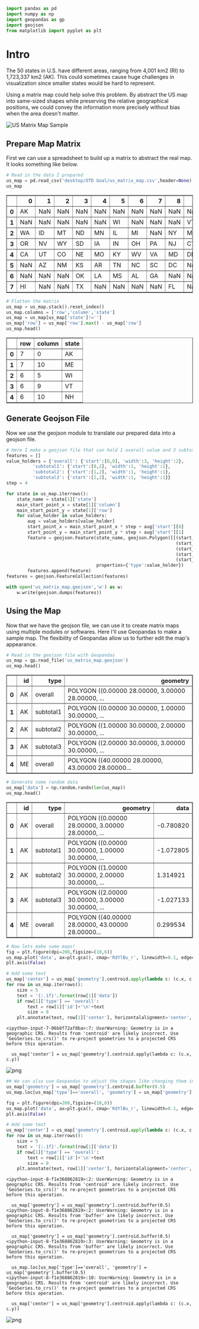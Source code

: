 ```python
import pandas as pd
import numpy as np
import geopandas as gp
import geojson
from matplotlib import pyplot as plt
```

# Intro
The 50 states in U.S. have different areas, ranging from 4,001 km2 (RI) to 1,723,337 km2 (AK). This could sometimes cause huge challenges in visualization since smaller states would be hard to represent. 

Using a matrix map could help solve this problem. By abstract the US map into same-sized shapes while preserving the relative geographical positions, we could convey the information more precisely without bias when the area doesn't matter.

![US Matrix Map Sample](us_matrix_map_sample.png)

## Prepare Map Matrix

First we can use a spreadsheet to build up a matrix to abstract the real map. It looks something like below.


```python
# Read in the data I prepared
us_map = pd.read_csv('desktop/OTD Goal/us_matrix_map.csv',header=None)
us_map
```




<div>
<table border="1" class="dataframe">
  <thead>
    <tr style="text-align: right;">
      <th></th>
      <th>0</th>
      <th>1</th>
      <th>2</th>
      <th>3</th>
      <th>4</th>
      <th>5</th>
      <th>6</th>
      <th>7</th>
      <th>8</th>
      <th>9</th>
      <th>10</th>
    </tr>
  </thead>
  <tbody>
    <tr>
      <th>0</th>
      <td>AK</td>
      <td>NaN</td>
      <td>NaN</td>
      <td>NaN</td>
      <td>NaN</td>
      <td>NaN</td>
      <td>NaN</td>
      <td>NaN</td>
      <td>NaN</td>
      <td>NaN</td>
      <td>ME</td>
    </tr>
    <tr>
      <th>1</th>
      <td>NaN</td>
      <td>NaN</td>
      <td>NaN</td>
      <td>NaN</td>
      <td>NaN</td>
      <td>WI</td>
      <td>NaN</td>
      <td>NaN</td>
      <td>NaN</td>
      <td>VT</td>
      <td>NH</td>
    </tr>
    <tr>
      <th>2</th>
      <td>WA</td>
      <td>ID</td>
      <td>MT</td>
      <td>ND</td>
      <td>MN</td>
      <td>IL</td>
      <td>MI</td>
      <td>NaN</td>
      <td>NY</td>
      <td>MA</td>
      <td>NaN</td>
    </tr>
    <tr>
      <th>3</th>
      <td>OR</td>
      <td>NV</td>
      <td>WY</td>
      <td>SD</td>
      <td>IA</td>
      <td>IN</td>
      <td>OH</td>
      <td>PA</td>
      <td>NJ</td>
      <td>CT</td>
      <td>RI</td>
    </tr>
    <tr>
      <th>4</th>
      <td>CA</td>
      <td>UT</td>
      <td>CO</td>
      <td>NE</td>
      <td>MO</td>
      <td>KY</td>
      <td>WV</td>
      <td>VA</td>
      <td>MD</td>
      <td>DE</td>
      <td>NaN</td>
    </tr>
    <tr>
      <th>5</th>
      <td>NaN</td>
      <td>AZ</td>
      <td>NM</td>
      <td>KS</td>
      <td>AR</td>
      <td>TN</td>
      <td>NC</td>
      <td>SC</td>
      <td>DC</td>
      <td>NaN</td>
      <td>NaN</td>
    </tr>
    <tr>
      <th>6</th>
      <td>NaN</td>
      <td>NaN</td>
      <td>NaN</td>
      <td>OK</td>
      <td>LA</td>
      <td>MS</td>
      <td>AL</td>
      <td>GA</td>
      <td>NaN</td>
      <td>NaN</td>
      <td>NaN</td>
    </tr>
    <tr>
      <th>7</th>
      <td>HI</td>
      <td>NaN</td>
      <td>NaN</td>
      <td>TX</td>
      <td>NaN</td>
      <td>NaN</td>
      <td>NaN</td>
      <td>NaN</td>
      <td>FL</td>
      <td>NaN</td>
      <td>NaN</td>
    </tr>
  </tbody>
</table>
</div>




```python
# Flatten the matrix
us_map = us_map.stack().reset_index()
us_map.columns = ['row','column','state']
us_map = us_map[us_map['state']!='']
us_map['row'] = us_map['row'].max() - us_map['row'] 
us_map.head()
```




<div>
<table border="1" class="dataframe">
  <thead>
    <tr style="text-align: right;">
      <th></th>
      <th>row</th>
      <th>column</th>
      <th>state</th>
    </tr>
  </thead>
  <tbody>
    <tr>
      <th>0</th>
      <td>7</td>
      <td>0</td>
      <td>AK</td>
    </tr>
    <tr>
      <th>1</th>
      <td>7</td>
      <td>10</td>
      <td>ME</td>
    </tr>
    <tr>
      <th>2</th>
      <td>6</td>
      <td>5</td>
      <td>WI</td>
    </tr>
    <tr>
      <th>3</th>
      <td>6</td>
      <td>9</td>
      <td>VT</td>
    </tr>
    <tr>
      <th>4</th>
      <td>6</td>
      <td>10</td>
      <td>NH</td>
    </tr>
  </tbody>
</table>
</div>



## Generate Geojson File
Now we use the geojson module to translate our prepared data into a geojson file.


```python
# Here I make a geojson file that can hold 1 overall value and 3 subtotal value for each state
features = []
value_holders = {'overall': {'start':[0,0], 'width':3, 'height':2},
          'subtotal1': {'start':[0,2], 'width':1, 'height':1},
          'subtotal2': {'start':[1,2], 'width':1, 'height':1},
          'subtotal3': {'start':[2,2], 'width':1, 'height':1}}
step = 4

for state in us_map.iterrows():
    state_name = state[1]['state']
    main_start_point_x = state[1]['column']
    main_start_point_y = state[1]['row']
    for value_holder in value_holders:
        aug = value_holders[value_holder]
        start_point_x = main_start_point_x * step + aug['start'][0] 
        start_point_y = main_start_point_y * step + aug['start'][1]
        feature = geojson.Feature(state_name, geojson.Polygon([[(start_point_x, start_point_y),
                                                                (start_point_x+aug['width'],start_point_y),
                                                                (start_point_x+aug['width'],start_point_y+aug['height']),
                                                                (start_point_x,start_point_y+aug['height']),
                                                                (start_point_x,start_point_y)]]), 
                                  properties={'type':value_holder})
        features.append(feature)
features = geojson.FeatureCollection(features)

with open('us_matrix_map.geojson','w') as w:
    w.write(geojson.dumps(features))
```

## Using the Map
Now that we have the geojson file, we can use it to create matrix maps using multiple modules or softwares. Here I'll use Geopandas to make a sample map. The flexibility of Geopandas allow us to further edit the map's appearance.


```python
# Read in the geojson file with Geopandas
us_map = gp.read_file('us_matrix_map.geojson')
us_map.head()
```




<div>
<table border="1" class="dataframe">
  <thead>
    <tr style="text-align: right;">
      <th></th>
      <th>id</th>
      <th>type</th>
      <th>geometry</th>
    </tr>
  </thead>
  <tbody>
    <tr>
      <th>0</th>
      <td>AK</td>
      <td>overall</td>
      <td>POLYGON ((0.00000 28.00000, 3.00000 28.00000, ...</td>
    </tr>
    <tr>
      <th>1</th>
      <td>AK</td>
      <td>subtotal1</td>
      <td>POLYGON ((0.00000 30.00000, 1.00000 30.00000, ...</td>
    </tr>
    <tr>
      <th>2</th>
      <td>AK</td>
      <td>subtotal2</td>
      <td>POLYGON ((1.00000 30.00000, 2.00000 30.00000, ...</td>
    </tr>
    <tr>
      <th>3</th>
      <td>AK</td>
      <td>subtotal3</td>
      <td>POLYGON ((2.00000 30.00000, 3.00000 30.00000, ...</td>
    </tr>
    <tr>
      <th>4</th>
      <td>ME</td>
      <td>overall</td>
      <td>POLYGON ((40.00000 28.00000, 43.00000 28.00000...</td>
    </tr>
  </tbody>
</table>
</div>




```python
# Generate some random data
us_map['data'] = np.random.randn(len(us_map))
us_map.head()
```




<div>
<style scoped>
    .dataframe tbody tr th:only-of-type {
        vertical-align: middle;
    }

    .dataframe tbody tr th {
        vertical-align: top;
    }

    .dataframe thead th {
        text-align: right;
    }
</style>
<table border="1" class="dataframe">
  <thead>
    <tr style="text-align: right;">
      <th></th>
      <th>id</th>
      <th>type</th>
      <th>geometry</th>
      <th>data</th>
    </tr>
  </thead>
  <tbody>
    <tr>
      <th>0</th>
      <td>AK</td>
      <td>overall</td>
      <td>POLYGON ((0.00000 28.00000, 3.00000 28.00000, ...</td>
      <td>-0.780820</td>
    </tr>
    <tr>
      <th>1</th>
      <td>AK</td>
      <td>subtotal1</td>
      <td>POLYGON ((0.00000 30.00000, 1.00000 30.00000, ...</td>
      <td>-1.072805</td>
    </tr>
    <tr>
      <th>2</th>
      <td>AK</td>
      <td>subtotal2</td>
      <td>POLYGON ((1.00000 30.00000, 2.00000 30.00000, ...</td>
      <td>1.314921</td>
    </tr>
    <tr>
      <th>3</th>
      <td>AK</td>
      <td>subtotal3</td>
      <td>POLYGON ((2.00000 30.00000, 3.00000 30.00000, ...</td>
      <td>-1.027133</td>
    </tr>
    <tr>
      <th>4</th>
      <td>ME</td>
      <td>overall</td>
      <td>POLYGON ((40.00000 28.00000, 43.00000 28.00000...</td>
      <td>0.299534</td>
    </tr>
  </tbody>
</table>
</div>




```python
# Now lets make some maps!
fig = plt.figure(dpi=200,figsize=(10,6))
us_map.plot('data', ax=plt.gca(), cmap='RdYlBu_r', linewidth=0.1, edgecolor='grey', vmin=-5, vmax=5)
plt.axis(False)

# Add some text
us_map['center'] = us_map['geometry'].centroid.apply(lambda c: (c.x, c.y))
for row in us_map.iterrows():
    size = 5
    text = '{:.1f}'.format(row[1]['data'])
    if row[1]['type'] == 'overall':
        text = row[1]['id']+'\n'+text
        size = 8
    plt.annotate(text, row[1]['center'], horizontalalignment='center', verticalalignment='center', size=size)
```

    <ipython-input-7-06b8f72af8ba>:7: UserWarning: Geometry is in a geographic CRS. Results from 'centroid' are likely incorrect. Use 'GeoSeries.to_crs()' to re-project geometries to a projected CRS before this operation.
    
      us_map['center'] = us_map['geometry'].centroid.apply(lambda c: (c.x, c.y))



    
![png](output_11_1.png)
    



```python
## We can also use Geopandas to adjust the shapes like changing them into circles!
us_map['geometry'] = us_map['geometry'].centroid.buffer(0.5)
us_map.loc[us_map['type']=='overall', 'geometry'] = us_map['geometry'].buffer(0.5)

fig = plt.figure(dpi=200,figsize=(10,6))
us_map.plot('data', ax=plt.gca(), cmap='RdYlBu_r', linewidth=0.1, edgecolor='grey', vmin=-5, vmax=5)
plt.axis(False)

# Add some text
us_map['center'] = us_map['geometry'].centroid.apply(lambda c: (c.x, c.y))
for row in us_map.iterrows():
    size = 5
    text = '{:.1f}'.format(row[1]['data'])
    if row[1]['type'] == 'overall':
        text = row[1]['id']+'\n'+text
        size = 8
    plt.annotate(text, row[1]['center'], horizontalalignment='center', verticalalignment='center', size=size)
```

    <ipython-input-8-f1e368862819>:2: UserWarning: Geometry is in a geographic CRS. Results from 'centroid' are likely incorrect. Use 'GeoSeries.to_crs()' to re-project geometries to a projected CRS before this operation.
    
      us_map['geometry'] = us_map['geometry'].centroid.buffer(0.5)
    <ipython-input-8-f1e368862819>:2: UserWarning: Geometry is in a geographic CRS. Results from 'buffer' are likely incorrect. Use 'GeoSeries.to_crs()' to re-project geometries to a projected CRS before this operation.
    
      us_map['geometry'] = us_map['geometry'].centroid.buffer(0.5)
    <ipython-input-8-f1e368862819>:3: UserWarning: Geometry is in a geographic CRS. Results from 'buffer' are likely incorrect. Use 'GeoSeries.to_crs()' to re-project geometries to a projected CRS before this operation.
    
      us_map.loc[us_map['type']=='overall', 'geometry'] = us_map['geometry'].buffer(0.5)
    <ipython-input-8-f1e368862819>:10: UserWarning: Geometry is in a geographic CRS. Results from 'centroid' are likely incorrect. Use 'GeoSeries.to_crs()' to re-project geometries to a projected CRS before this operation.
    
      us_map['center'] = us_map['geometry'].centroid.apply(lambda c: (c.x, c.y))



    
![png](output_12_1.png)
    



```python

```
